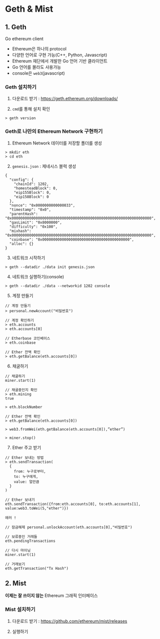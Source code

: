 # Geth & Mist

## 1. Geth
Go ethereum client
- Ethereum은 하나의 protocol
- 다양한 언어로 구현 가능(C++, Python, Javascript)
- Ethereum 재단에서 개발한 Go 언어 기반 클라이언트
- Go 언어를 몰라도 사용가능
- console은 `web3`(javascript)

### Geth 설치하기

1. 다운로드 받기 : https://geth.ethereum.org/downloads/

2. `cmd`를 통해 설치 확인
```shell
> geth version
```

### Geth로 나만의 Ethereum Network 구현하기
1. Ethereum Network 데이터를 저장할 폴더를 생성
```shell
> mkdir eth
> cd eth
```

2. `genesis.json` :  제네시스 블럭 생성
```
{
  "config": {
    "chainId": 1202,
    "homesteadBlock": 0,
    "eip155Block": 0,
    "eip158Block": 0
  },
  "nonce": "0x0000000000000033",
  "timestamp": "0x0",
  "parentHash": "0x0000000000000000000000000000000000000000000000000000000000000000",
  "gasLimit": "0x8000000",
  "difficulty": "0x100",
  "mixhash": "0x0000000000000000000000000000000000000000000000000000000000000000",
  "coinbase": "0x0000000000000000000000000000000000000000",
  "alloc": {}
}
```

3. 네트워크 시작하기

```shell
> geth --datadir ./data init genesis.json
```

4. 네트워크 실행하기(console)

```shell
> geth --datadir ./data --networkid 1202 console
```

5. 계정 만들기

```shell
// 계정 만들기
> personal.newAccount("비밀번호")

// 계정 확인하기
> eth.accounts
> eth.accounts[0]

// Etherbase 코인베이스
> eth.coinbase

// Ether 잔액 확인
> eth.getBalance(eth.accounts[0])
```

6. 채굴하기

```shell
// 채굴하기
miner.start(1)

// 채굴중인지 확인
> eth.mining
true

> eth.blockNumber

// Ether 잔액 확인
> eth.getBalance(eth.accounts[0])

> web3.fromWei(eth.getBalance(eth.accounts[0]),”ether”)

> miner.stop()
```

7. Ether 주고 받기

```shell
// Ether 보내는 방법
> eth.sendTransaction(
  {
    from: 누구로부터,
    to: 누구에게,
    value: 얼만큼
  }
)

// Ether 보내기
eth.sendTransaction({from:eth.accounts[0], to:eth.accounts[1], value:web3.toWei(5,"ether")})

에러 !

// 잠금해제 personal.unlockAccount(eth.accounts[0],"비밀번호")

// 보류중인 거래들
eth.pendingTransactions

// 다시 마이닝
miner.start(1)

// 거래보기
eth.getTransaction("Tx Hash")
```

## 2. Mist
**이제는 잘 쓰이지 않는** Ethereum 그래픽 인터페이스

### Mist 설치하기
1. 다운로드 받기 :  https://github.com/ethereum/mist/releases

2. 실행하기
